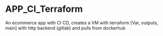 # APP_CI_Terraform


An ecommerce app with CI CD, creates a VM with terraform [Var, outputs, main] with http backend (gitlab) and pulls from dockerhub



